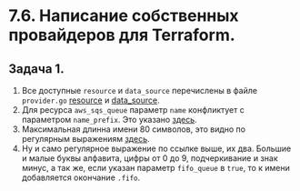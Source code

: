 # 7.6. Написание собственных провайдеров для Terraform.  

## Задача 1.  

   1. Все доступные `resource` и `data_source` перечислены в файле `provider.go` 
      [resource](https://github.com/hashicorp/terraform-provider-aws/blob/61c61be9ddad3ad5e6d8368d23ee12b0f674a566/internal/provider/provider.go#L789) 
      и [data_source](https://github.com/hashicorp/terraform-provider-aws/blob/61c61be9ddad3ad5e6d8368d23ee12b0f674a566/internal/provider/provider.go#L376).
   2. Для ресурса `aws_sqs_queue` параметр `name` конфликтует с параметром `name_prefix`. Это указано [здесь](https://github.com/hashicorp/terraform-provider-aws/blob/9a5875faab6b8732d7887438d285e43f253adb43/internal/service/sqs/queue.go#L87).
   3. Максимальная длинна имени 80 символов, это видно по регулярным выражениям [здесь](https://github.com/hashicorp/terraform-provider-aws/blob/9a5875faab6b8732d7887438d285e43f253adb43/internal/service/sqs/queue.go#L424).
   4. Ну и само регулярное выражение по ссылке выше, их два. Большие и малые буквы алфавита, цифры от 0 до 9, подчеркивание
      и знак минус, а так же, если указан параметр `fifo_queue` в `true`, то к имени добавляется окончание `.fifo`.  

